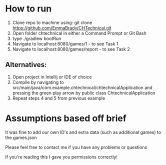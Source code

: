 # How to run

1) Clone repo to machine using: git clone https://github.com/EmmaBrady/CHTechnical.git 
2) Open folder chtechnical in either a Command Prompt or Git Bash
3) type ./gradlew bootRun 
4) Navigate to localhost:8080/games/1      - to see Task 1 
5) Navigate to localhost:8080/games/report - to see Task 2

## Alternatives:
1) Open project in Intellij or IDE of choice
2) Compile by navigating to src/main/java/com.example.chtechnical/chtechnicalApplication and pressing the green play arrow by
public class ChtechnicalApplication 
3) Repeat steps 4 and 5 from previous example 


# Assumptions based off brief

It was fine to add our own ID's and extra data (such as additional games) to the games.json

Please feel free to contact me if you have any problems or questions

If you're reading this I gave you permissions correctly!
